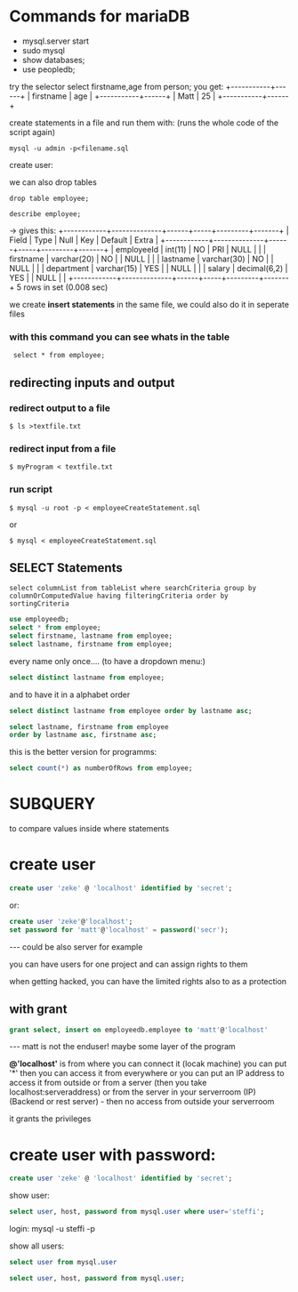 # Commands for mariaDB

- mysql.server start
- sudo mysql
- show databases;
- use peopledb;

try the selector
select firstname,age from person;
you get:
+-----------+------+
| firstname | age |
+-----------+------+
| Matt | 25 |
+-----------+------+

create statements in a file and run them
with: (runs the whole code of the script again)

```shell
mysql -u admin -p<filename.sql
```

create user:

we can also drop tables

```shell
drop table employee;
```

```shell
describe employee;
```

-> gives this:
+------------+--------------+------+-----+---------+-------+
| Field | Type | Null | Key | Default | Extra |
+------------+--------------+------+-----+---------+-------+
| employeeId | int(11) | NO | PRI | NULL | |
| firstname | varchar(20) | NO | | NULL | |
| lastname | varchar(30) | NO | | NULL | |
| department | varchar(15) | YES | | NULL | |
| salary | decimal(6,2) | YES | | NULL | |
+------------+--------------+------+-----+---------+-------+
5 rows in set (0.008 sec)

we create **insert statements** in the same file,
we could also do it in seperate files

### with this command you can see whats in the table

```shell
 select * from employee;
```

## redirecting inputs and output

### redirect output to a file

```shell
$ ls >textfile.txt
```

### redirect input from a file

```shell
$ myProgram < textfile.txt
```

### run script

```shell
$ mysql -u root -p < employeeCreateStatement.sql
```

or

```shell
$ mysql < employeeCreateStatement.sql
```

## SELECT Statements

```shell
select columnList from tableList where searchCriteria group by columnOrComputedValue having filteringCriteria order by sortingCriteria
```

```sql
use employeedb;
select * from employee;
select firstname, lastname from employee;
select lastname, firstname from employee;
```

every name only once.... (to have a dropdown menu:)

```sql
select distinct lastname from employee;
```

and to have it in a alphabet order

```sql
select distinct lastname from employee order by lastname asc;
```

```sql
select lastname, firstname from employee
order by lastname asc, firstname asc;
```

this is the better version for programms:

```sql
select count(*) as numberOfRows from employee;
```

# SUBQUERY

to compare values inside where statements

# create user

```sql
create user 'zeke' @ 'localhost' identified by 'secret';
```

or:

```sql
create user 'zeke'@'localhost';
set password for 'matt'@'localhost' = password('secr');
```

--- could be also server for example

you can have users for one project and can assign rights to them

when getting hacked, you can have the limited rights also to as a protection

## with grant

```sql
grant select, insert on employeedb.employee to 'matt'@'localhost'
```

--- matt is not the enduser! maybe some layer of the program

**@'localhost'** is from where you can connect it (locak machine)
you can put '\*' then you can access it from everywhere
or you can put an IP address to access it from outside
or from a server (then you take localhost:serveraddress)
or from the server in your serverroom (IP) (Backend or rest server) - then no access from outside your serverroom

it grants the privileges

# create user with password:

```sql
create user 'zeke' @ 'localhost' identified by 'secret';
```

show user:

```sql
select user, host, password from mysql.user where user='steffi';
```

login:
mysql -u steffi -p

show all users:

```sql
select user from mysql.user

select user, host, password from mysql.user;
```
